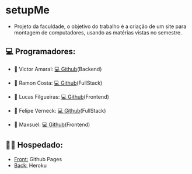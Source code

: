 # setupMe
- Projeto da faculdade, o objetivo do trabalho é a criação de um site para montagem de computadores, usando as matérias vistas no semestre.

## :computer: Programadores:
  - :speech_balloon: Victor Amaral: [:computer: Github](https://github.com/Fri5Day)(Backend)

  - :speech_balloon: Ramon Costa: [:computer: Github](https://github.com/Gaspor)(FullStack)

  - :speech_balloon: Lucas Filgueiras: [:computer: Github](https://github.com/LucasFilgueiras)(Frontend)

  - :speech_balloon: Felipe Verneck: [:computer: Github](https://github.com/FelipeVerneck)(FullStack)

  - :speech_balloon: Maxsuel: [:computer: Github](https://github.com/X86Max)(Frontend)

## :man_student: Hospedado:
  - [Front:](https://gaspor.github.io/setupMe/) Github Pages
  - [Back:](https://setupme.herokuapp.com) Heroku
